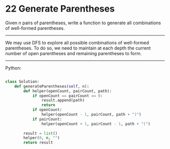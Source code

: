 # 22 Generate Parentheses

Given n pairs of parentheses, write a function to generate all combinations of
well-formed parentheses.

---

We may use DFS to explore all possible combinations of well-formed parentheses.
To do so, we need to maintain at each depth the current number of open
parentheses and remaining parentheses to form.

---

Python:

```python

class Solution:
    def generateParentheses(self, n):
        def helper(openCount, pairCount, path):
            if openCount == pairCount == 0:
                result.append(path)
                return
            if openCount:
                helper(openCount - 1, pairCount, path + ")")
            if pairCount:
                helper(openCount + 1, pairCount - 1, path + "(")
        
        result = list()
        helper(0, n, "")
        return result
```
